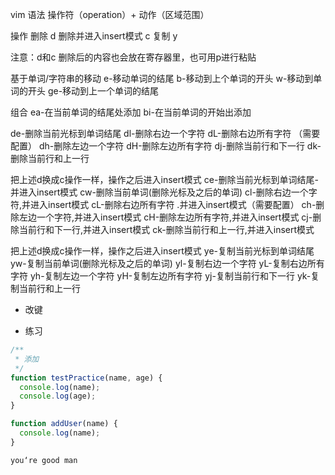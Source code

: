 

vim 语法
  操作符（operation）+ 动作（区域范围）


操作
  删除 d
  删除并进入insert模式  c
  复制 y

注意：d和c 删除后的内容也会放在寄存器里，也可用p进行粘贴


基于单词/字符串的移动
  e-移动单词的结尾
  b-移动到上个单词的开头
  w-移动到单词的开头
  ge-移动到上一个单词的结尾
  
组合
  ea-在当前单词的结尾处添加
  bi-在当前单词的开始出添加
  
  de-删除当前光标到单词结尾
  dl-删除右边一个字符
  dL-删除右边所有字符 （需要配置）
  dh-删除左边一个字符
  dH-删除左边所有字符
  dj-删除当前行和下一行
  dk-删除当前行和上一行

把上述d换成c操作一样，操作之后进入insert模式
  ce-删除当前光标到单词结尾-并进入insert模式
  cw-删除当前单词(删除光标及之后的单词)
  cl-删除右边一个字符,并进入insert模式
  cL-删除右边所有字符 .并进入insert模式（需要配置）
  ch-删除左边一个字符,并进入insert模式
  cH-删除左边所有字符,并进入insert模式
  cj-删除当前行和下一行,并进入insert模式
  ck-删除当前行和上一行,并进入insert模式

把上述d换成c操作一样，操作之后进入insert模式
  ye-复制当前光标到单词结尾
  yw-复制当前单词(删除光标及之后的单词)
  yl-复制右边一个字符
  yL-复制右边所有字符
  yh-复制左边一个字符
  yH-复制左边所有字符
  yj-复制当前行和下一行
  yk-复制当前行和上一行



- 改键


- 练习

```js
/**
 * 添加
 */
function testPractice(name, age) {
  console.log(name);
  console.log(age);
}

function addUser(name) {
  console.log(name);
}

you‘re good man
```